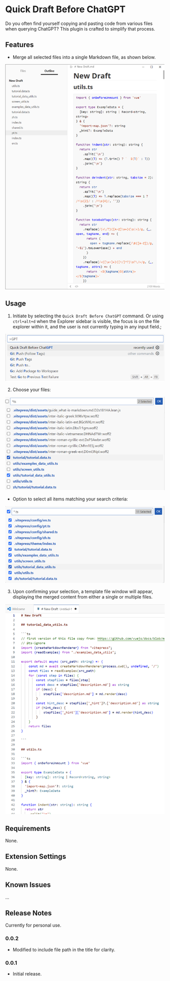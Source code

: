 # Quick Draft Before ChatGPT

Do you often find yourself copying and pasting code from various files when querying ChatGPT? This plugin is crafted to simplify that process.

## Features

- Merge all selected files into a single Markdown file, as shown below.

![Merge of all TypeScript files into a single Markdown document](assets/all%20ts%20files%20merged%20in%20a%20tmp%20markdown.png)

## Usage

1. Initiate by selecting the `Quick Draft Before ChatGPT` command. Or using `ctrl+alt+d` when the Explorer sidebar is visible, the focus is on the file explorer within it, and the user is not currently typing in any input field.;

![Command selection interface](assets/select%20this%20command.png)

2. Choose your files:

![File selection interface](assets/search%20and%20select%20files.png)

- Option to select all items matching your search criteria:

![Select all TypeScript files within projects](assets/search%20and%20select%20all%20ts%20files%20in%20projects.png)

3. Upon confirming your selection, a template file window will appear, displaying the merged content from either a single or multiple files.

![Merged TypeScript files in a temporary Markdown document](assets/some%20ts%20files%20merged%20shown%20in%20a%20tmp%20window.png)

## Requirements

None.

## Extension Settings

None.

## Known Issues

...

## Release Notes

Currently for personal use.

### 0.0.2

- Modified to include file path in the title for clarity.

### 0.0.1

- Initial release.